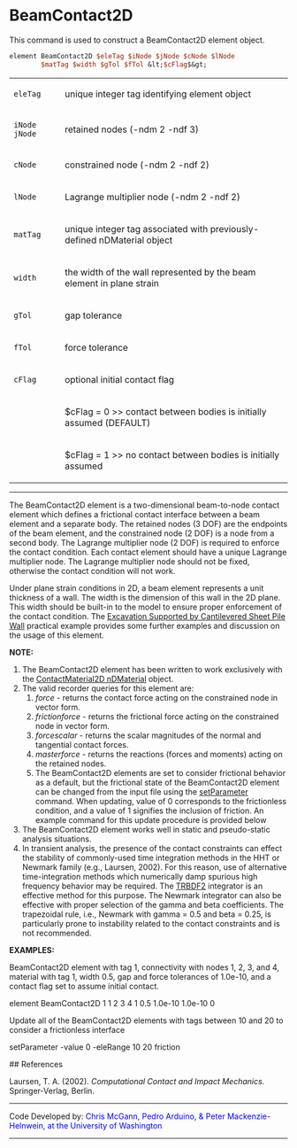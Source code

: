 # BeamContact2D

<p>This command is used to construct a BeamContact2D element object.</p>

```tcl
element BeamContact2D $eleTag $iNode $jNode $cNode $lNode
        $matTag $width $gTol $fTol &lt;$cFlag$&gt;
```

<table>
<tbody>
<tr class="odd">
<td><code class="parameter-table-variable">eleTag</code></td>
<td><p>unique integer tag identifying element object</p></td>
</tr>
<tr class="even">
<td><p><code class="parameter-table-variable">iNode jNode</code></p></td>
<td><p>retained nodes (-ndm 2 -ndf 3)</p></td>
</tr>
<tr class="odd">
<td><code class="parameter-table-variable">cNode</code></td>
<td><p>constrained node (-ndm 2 -ndf 2)</p></td>
</tr>
<tr class="even">
<td><code class="parameter-table-variable">lNode</code></td>
<td><p>Lagrange multiplier node (-ndm 2 -ndf 2)</p></td>
</tr>
<tr class="odd">
<td><code class="parameter-table-variable">matTag</code></td>
<td><p>unique integer tag associated with previously-defined nDMaterial
object</p></td>
</tr>
<tr class="even">
<td><code class="parameter-table-variable">width</code></td>
<td><p>the width of the wall represented by the beam element in plane
strain</p></td>
</tr>
<tr class="odd">
<td><code class="parameter-table-variable">gTol</code></td>
<td><p>gap tolerance</p></td>
</tr>
<tr class="even">
<td><code class="parameter-table-variable">fTol</code></td>
<td><p>force tolerance</p></td>
</tr>
<tr class="odd">
<td><code class="parameter-table-variable">cFlag</code></td>
<td><p>optional initial contact flag</p></td>
</tr>
<tr class="even">
<td></td>
<td><p>$cFlag = 0 &gt;&gt; contact between bodies is initially assumed
(DEFAULT)</p></td>
</tr>
<tr class="odd">
<td></td>
<td><p>$cFlag = 1 &gt;&gt; no contact between bodies is initially
assumed</p></td>
</tr>
</tbody>
</table>
<hr />
<p>The BeamContact2D element is a two-dimensional beam-to-node contact
element which defines a frictional contact interface between a beam
element and a separate body. The retained nodes (3 DOF) are the
endpoints of the beam element, and the constrained node (2 DOF) is a
node from a second body. The Lagrange multiplier node (2 DOF) is
required to enforce the contact condition. Each contact element should
have a unique Lagrange multiplier node. The Lagrange multiplier node
should not be fixed, otherwise the contact condition will not work.</p>
<p>Under plane strain conditions in 2D, a beam element represents a unit
thickness of a wall. The width is the dimension of this wall in the 2D
plane. This width should be built-in to the model to ensure proper
enforcement of the contact condition. The <a
href="Excavation_Supported_by_Cantilevered_Sheet_Pile_Wall"
title="wikilink">Excavation Supported by Cantilevered Sheet Pile
Wall</a> practical example provides some further examples and discussion
on the usage of this element.</p>
<p><strong>NOTE:</strong></p>
<ol>
<li>The BeamContact2D element has been written to work exclusively with
the <a href="ContactMaterial2D" title="wikilink">ContactMaterial2D
nDMaterial</a> object.</li>
<li>The valid recorder queries for this element are:
<ol>
<li><em>force</em> - returns the contact force acting on the constrained
node in vector form.</li>
<li><em>frictionforce</em> - returns the frictional force acting on the
constrained node in vector form.</li>
<li><em>forcescalar</em> - returns the scalar magnitudes of the normal
and tangential contact forces.</li>
<li><em>masterforce</em> - returns the reactions (forces and moments)
acting on the retained nodes.</li>
<li>The BeamContact2D elements are set to consider frictional behavior
as a default, but the frictional state of the BeamContact2D element can
be changed from the input file using the <a href="setParameter"
title="wikilink">setParameter</a> command. When updating, value of 0
corresponds to the frictionless condition, and a value of 1 signifies
the inclusion of friction. An example command for this update procedure
is provided below</li>
</ol></li>
<li>The BeamContact2D element works well in static and pseudo-static
analysis situations.</li>
<li>In transient analysis, the presence of the contact constraints can
effect the stability of commonly-used time integration methods in the
HHT or Newmark family (e.g., Laursen, 2002). For this reason, use of
alternative time-integration methods which numerically damp spurious
high frequency behavior may be required. The <a href="TRBDF2"
title="wikilink">TRBDF2</a> integrator is an effective method for this
purpose. The Newmark integrator can also be effective with proper
selection of the gamma and beta coefficients. The trapezoidal rule,
i.e., Newmark with gamma = 0.5 and beta = 0.25, is particularly prone to
instability related to the contact constraints and is not
recommended.</li>
</ol>
<p><strong>EXAMPLES:</strong></p>
<p>BeamContact2D element with tag 1, connectivity with nodes 1, 2, 3,
and 4, material with tag 1, width 0.5, gap and force tolerances of
1.0e-10, and a contact flag set to assume initial contact.</p>
<p>element BeamContact2D 1 1 2 3 4 1 0.5 1.0e-10 1.0e-10 0</p>
<p>Update all of the BeamContact2D elements with tags between 10 and 20
to consider a frictionless interface</p>
<p>setParameter -value 0 -eleRange 10 20 friction</p>
## References
<p>Laursen, T. A. (2002). <em>Computational Contact and Impact
Mechanics.</em> Springer-Verlag, Berlin.</p>
<hr />
<p>Code Developed by: <span style="color:blue"> Chris McGann,
Pedro Arduino, &amp; Peter Mackenzie-Helnwein, at the University of
Washington </span></p>
<hr />
